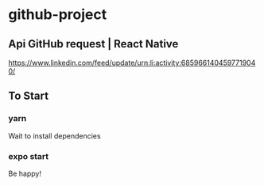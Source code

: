 # github-project
## Api GitHub request | React Native 

https://www.linkedin.com/feed/update/urn:li:activity:6859661404597719040/

## To Start

### yarn 

Wait to install dependencies

### expo start

Be happy!

